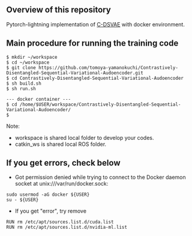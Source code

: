 Overview of this repository
-----------------------
Pytorch-lightning implementation of [C-DSVAE](https://github.com/JunwenBai/C-DSVAE) with docker environment.


Main procedure for running the training code
-----------------------
```
$ mkdir ~/workspace
$ cd ~/workspace
$ git clone https://github.com/tomoya-yamanokuchi/Contrastively-Disentangled-Sequential-Variational-Audoencoder.git
$ cd Contrastively-Disentangled-Sequential-Variational-Audoencoder
$ sh build.sh
$ sh run.sh

--- docker container ---
$ cd /home/$USER/workspace/Contrastively-Disentangled-Sequential-Variational-Audoencoder/
$
```
Note:
- workspace is shared local folder to develop your codes.
- catkin_ws is shared local ROS folder.



If you get errors, check below
-----------------------
- Got permission denied while trying to connect to the Docker daemon socket at unix:///var/run/docker.sock:
```
sudo usermod -aG docker ${USER}
su - ${USER}
```

- If you get "error", try remove
```
RUN rm /etc/apt/sources.list.d/cuda.list
RUN rm /etc/apt/sources.list.d/nvidia-ml.list
```
